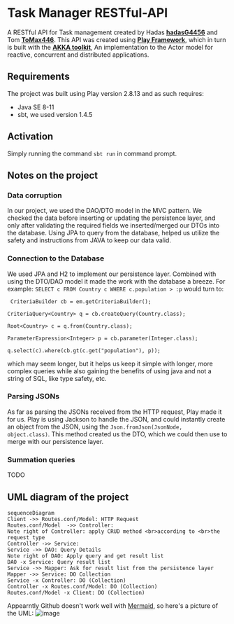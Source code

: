 # Task Manager RESTful-API
A RESTful API for Task management created by Hadas [**hadasG4456**](https://github.com/hadasG4456) and Tom [**ToMax446**](https://github.com/ToMax446).
This API was created using [**Play Framework**](https://www.playframework.com/), which in turn is built with the [**AKKA toolkit**](https://akka.io/), An implementation to the Actor model for reactive, concurrent and distributed applications.



## Requirements
The project was built using Play version 2.8.13 and as such requires:
 - Java SE 8-11
 - sbt, we used version 1.4.5

## Activation

Simply running the command `sbt run` in command prompt.

## Notes on the project

### Data corruption
In our project, we used the DAO/DTO model in the MVC pattern. We checked the data before inserting or updating the persistence layer, and only after validating the required fields we inserted/merged our DTOs into the database. Using JPA to query from the database, helped us utilize the safety and instructions from JAVA to keep our data valid.
### Connection to the Database
We used JPA and H2 to implement our persistence layer. Combined with using the DTO/DAO model it made the work with the database a breeze.
For example: `SELECT c FROM Country c WHERE c.population > :p` would turn to:

` CriteriaBuilder cb = em.getCriteriaBuilder();`

`CriteriaQuery<Country> q = cb.createQuery(Country.class);`

`Root<Country> c = q.from(Country.class);`

`ParameterExpression<Integer> p = cb.parameter(Integer.class);`

`q.select(c).where(cb.gt(c.get("population"), p)); `

which may seem longer, but it helps us keep it simple with longer, more complex queries while also gaining the benefits of using java and not a string of SQL, like type safety, etc.
### Parsing JSONs
As far as parsing the JSONs received from the HTTP request, Play made it for us. Play is using Jackson to handle the JSON, and could instantly create an object from the JSON, using the `Json.fromJson(JsonNode, object.class)`. This method created us the DTO, which we could then use to merge with our persistence layer.
### Summation queries
TODO 

## UML diagram of the project

```mermaid
sequenceDiagram
Client ->> Routes.conf/Model: HTTP Request
Routes.conf/Model  ->> Controller: 
Note right of Controller: apply CRUD method <br>according to <br>the request type 
Controller ->> Service: 
Service ->> DAO: Query Details
Note right of DAO: Apply query and get result list
DAO -x Service: Query result list
Service ->> Mapper: Ask for result list from the persistence layer
Mapper ->> Service: DO Collection
Service -x Controller: DO (Collection)
Controller -x Routes.conf/Model: DO (Collection) 
Routes.conf/Model -x Client: DO (Collection)
```
Appearntly Github doesn't work well with [Mermaid](https://mermaidjs.github.io/), so here's a picture of the UML:
![image](https://user-images.githubusercontent.com/73893106/152239423-1e8134ec-d63c-4c66-8fb9-376e745d9ffa.png)

